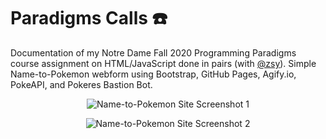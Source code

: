 # Paradigms Calls :phone:
Documentation of my Notre Dame Fall 2020 Programming Paradigms course assignment on HTML/JavaScript done in pairs (with [@zsy](https://github.com/zacharysy)).
Simple Name-to-Pokemon webform using Bootstrap, GitHub Pages, Agify.io, PokeAPI, and Pokeres Bastion Bot.

<p align="center">
  <img src="https://user-images.githubusercontent.com/50670255/96538089-ba358a80-1265-11eb-8bbf-84ab9bf687f0.png" alt="Name-to-Pokemon Site Screenshot 1"/>
</p>

<p align="center">
  <img src="https://user-images.githubusercontent.com/50670255/96538130-cd485a80-1265-11eb-90f3-43f07c182ca6.png" alt="Name-to-Pokemon Site Screenshot 2"/>
</p>

